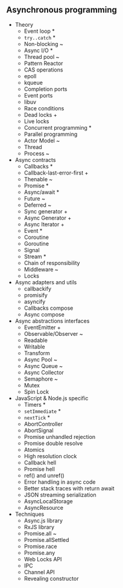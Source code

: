 ## Asynchronous programming

- Theory
  - Event loop *
  - `try..catch` *
  - Non-blocking ~
  - Async I/O *
  - Thread pool ~
  - Pattern Reactor
  - CAS operations
  - epoll
  - kqueue
  - Completion ports
  - Event ports
  - libuv
  - Race conditions
  - Dead locks +
  - Live locks
  - Concurrent programming *
  - Parallel programming
  - Actor Model ~
  - Thread
  - Process ~
- Async contracts
  - Callbacks *
  - Callback-last-error-first +
  - Thenable ~
  - Promise *
  - Async/await *
  - Future ~
  - Deferred ~
  - Sync generator +
  - Async Generator +
  - Async Iterator +
  - Event *
  - Coroutine
  - Goroutine
  - Signal
  - Stream *
  - Chain of responsibility
  - Middleware ~
  - Locks
- Async adapters and utils
  - callbackify 
  - promisify
  - asyncify
  - Callbacks compose
  - Async compose
- Async abstractions interfaces
  - EventEmitter +
  - Observable/Observer ~
  - Readable
  - Writable
  - Transform
  - Async Pool ~
  - Async Queue ~
  - Async Collector
  - Semaphore ~
  - Mutex
  - Spin Lock
- JavaScript & Node.js specific
  - Timers *
  - `setImmediate` *
  - `nextTick` *
  - AbortController
  - AbortSignal
  - Promise unhandled rejection
  - Promise double resolve
  - Atomics
  - High resolution clock
  - Callback hell
  - Promise hell
  - ref() and unref()
  - Error handling in async code
  - Better stack traces with return await
  - JSON streaming serialization
  - AsyncLocalStorage
  - AsyncResource
- Techniques
  - Async.js library
  - RxJS library
  - Promise.all ~
  - Promise.allSettled
  - Promise.race
  - Promise.any
  - Web Locks API
  - IPC
  - Channel API
  - Revealing constructor
